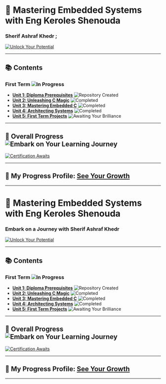 # 🚀 Mastering Embedded Systems with Eng Keroles Shenouda
### Sherif Ashraf Khedr ;

[![Unlock Your Potential](https://github.com/sherifkhadr/Mastering-Embedded-System-With-K.S/blob/main/Images/00_Top_In_First_Exam.jpg)](https://www.learn-in-depth-store.com/certificate/sherifkhadr1%40gmail.com)

---

## 📚 Contents

### First Term ![In Progress](https://progress-bar.dev/100/?title=InProgress)

- [**Unit 1: Diploma Prerequisites**](https://github.com/sherifkhadr/Mastering-Embedded-System-With-K.S) ![Repository Created](https://progress-bar.dev/100/?title=CreateRepo&color=bababa)
- [**Unit 2: Unleashing C Magic**](01_Unit2_C_Programming) ![Completed](https://progress-bar.dev/100/)
- [**Unit 3: Mastering Embedded C**](02_Unit3_Embedded_C) ![Completed](https://progress-bar.dev/100/)
- [**Unit 4: Architecting Systems**](03_Unit4_System_Architect) ![Completed](https://progress-bar.dev/100/)
- [**Unit 5: First Term Projects**]() ![Awaiting Your Brilliance](https://progress-bar.dev/0/)

---

## 🚀 Overall Progress ![Embark on Your Learning Journey](https://progress-bar.dev/0/?scale=3&title=Terms&suffix=&width=230&color=aa00ff)

[![Certification Awaits](https://github.com/sherifkhadr/Mastering-Embedded-System-With-K.S/blob/main/Images/01_certification.png)](https://www.learn-in-depth-store.com/certificate/sherifkhadr1%40gmail.com)

---

## 🌟 My Progress Profile: [See Your Growth](https://www.learn-in-depth-store.com/certificate/sherifkhadr1%40gmail.com)

---
# 🚀 Mastering Embedded Systems with Eng Keroles Shenouda
### Embark on a Journey with Sherif Ashraf Khedr

[![Unlock Your Potential](https://github.com/sherifkhadr/Mastering-Embedded-System-With-K.S/blob/main/Images/00_Top_In_First_Exam.jpg)](https://www.learn-in-depth-store.com/certificate/sherifkhadr1%40gmail.com)

---

## 📚 Contents

### First Term ![In Progress](https://progress-bar.dev/100/?title=InProgress)

- [**Unit 1: Diploma Prerequisites**](https://github.com/sherifkhadr/Mastering-Embedded-System-With-K.S) ![Repository Created](https://progress-bar.dev/100/?title=CreateRepo&color=bababa)
- [**Unit 2: Unleashing C Magic**](01_Unit2_C_Programming) ![Completed](https://progress-bar.dev/100/)
- [**Unit 3: Mastering Embedded C**](02_Unit3_Embedded_C) ![Completed](https://progress-bar.dev/100/)
- [**Unit 4: Architecting Systems**](03_Unit4_System_Architect) ![Completed](https://progress-bar.dev/100/)
- [**Unit 5: First Term Projects**]() ![Awaiting Your Brilliance](https://progress-bar.dev/0/)

---

## 🚀 Overall Progress ![Embark on Your Learning Journey](https://progress-bar.dev/0/?scale=3&title=Terms&suffix=&width=230&color=aa00ff)

[![Certification Awaits](https://github.com/sherifkhadr/Mastering-Embedded-System-With-K.S/blob/main/Images/01_certification.png)](https://www.learn-in-depth-store.com/certificate/sherifkhadr1%40gmail.com)

---

## 🌟 My Progress Profile: [See Your Growth](https://www.learn-in-depth-store.com/certificate/sherifkhadr1%40gmail.com)

---
